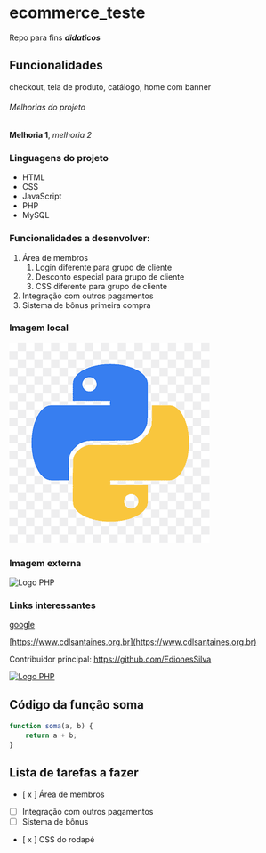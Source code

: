 # ecommerce_teste

Repo para fins **_didaticos_**

## Funcionalidades

checkout, tela de produto, catálogo, home com banner

###### Melhorias do projeto

**Melhoria 1**, *melhoria 2*

### Linguagens do projeto

* HTML
* CSS
* JavaScript
* PHP
* MySQL

### Funcionalidades a desenvolver:

1. Área de membros
    1. Login diferente para grupo de cliente
    2. Desconto especial para grupo de cliente
    3. CSS diferente para grupo de cliente
2. Integração com outros pagamentos
3. Sistema de bônus primeira compra

### Imagem local

![Logo do python](img/Python.png)

### Imagem externa

![Logo PHP](https://www.php.net/images/logos/new-php-logo.svg)

### Links interessantes

[google](https://www.google.com)

[https://www.cdlsantaines.org.br](https://www.cdlsantaines.org.br)

Contribuidor principal: https://github.com/EdionesSilva

[![Logo PHP](https://www.php.net/images/logos/new-php-logo.svg)](https://www.github.com/EdionesSilva)

## Código da função soma

```javascript
function soma(a, b) {
    return a + b;
}
```

## Lista de tarefas a fazer

- [ x ] Área de membros
- [ ] Integração com outros pagamentos
- [ ] Sistema de bônus
- [ x ] CSS do rodapé